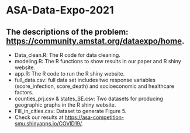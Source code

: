 # ASA-Data-Expo-2021
## The descriptions of the problem: https://community.amstat.org/dataexpo/home.
- Data_clean.R: The R code for data cleaning.
- modeling.R: The R functions to show results in our paper and R shiny website.
- app.R: The R code to run the R shiny website.
- full_data.csv: full data set includes two response variables (score_infection, score_death) and socioeconomic and healthcare factors.
- counties_prj.csv & states_SE.csv: Two datasets for producing geographic graphs in the R shiny website.
- Fill_in_cities.csv: Dataset to generate Figure 5.
- Check our results at https://asa-competition-smu.shinyapps.io/COVID19/.
